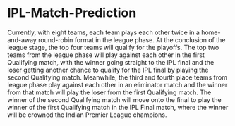 # IPL-Match-Prediction
Currently, with eight teams, each team plays each other twice in a home-and-away round-robin format in the league phase. At the conclusion of the league stage, the top four teams will qualify for the playoffs. The top two teams from the league phase will play against each other in the first Qualifying match, with the winner going straight to the IPL final and the loser getting another chance to qualify for the IPL final by playing the second Qualifying match. Meanwhile, the third and fourth place teams from league phase play against each other in an eliminator match and the winner from that match will play the loser from the first Qualifying match. The winner of the second Qualifying match will move onto the final to play the winner of the first Qualifying match in the IPL Final match, where the winner will be crowned the Indian Premier League champions.
